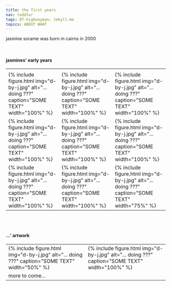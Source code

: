 ```yaml
---
title: the first years
nav: toddler
tags: DT-highwayman; Jekyll-me
topics: ABOUT WHAT
---
```


jasmine sorame was born in cairns in 2000

<br/>

#### jasmines' early years

<table>
  <tr>
    <td> </td>
    <td> </td>
    <td> </td>
  </tr>
  <tr>
    <td>{% include figure.html img="d-by-j.jpg" alt="... doing ???" caption="SOME TEXT" width="100%" %}</td>
    <td>{% include figure.html img="d-by-j.jpg" alt="... doing ???" caption="SOME TEXT" width="100%" %}</td>
    <td>{% include figure.html img="d-by-j.jpg" alt="... doing ???" caption="SOME TEXT" width="100%" %}</td>
  </tr>
  <tr>
    <td>{% include figure.html img="d-by-j.jpg" alt="... doing ???" caption="SOME TEXT" width="100%" %}</td>
    <td>{% include figure.html img="d-by-j.jpg" alt="... doing ???" caption="SOME TEXT" width="100%" %}</td>
    <td>{% include figure.html img="d-by-j.jpg" alt="... doing ???" caption="SOME TEXT" width="100%" %}</td>
  </tr>
  <tr>
    <td>{% include figure.html img="d-by-j.jpg" alt="... doing ???" caption="SOME TEXT" width="100%" %}</td>
    <td>{% include figure.html img="d-by-j.jpg" alt="... doing ???" caption="SOME TEXT" width="100%" %}</td>
    <td>{% include figure.html img="d-by-j.jpg" alt="... doing ???" caption="SOME TEXT" width="75%" %}</td>
  </tr>
 </table>

<br/><br/>

#### ...' artwork

<table>
  <tr>
    <td>{% include figure.html img="d-by-j.jpg" alt="... doing ???" caption="SOME TEXT" width="50%" %}</td>
    <td>{% include figure.html img="d-by-j.jpg" alt="... doing ???" caption="SOME TEXT" width="100%" %}</td>
  </tr>
  <tr>
    <td>more to come...</td>
    <td></td>
  </tr>
</table>
